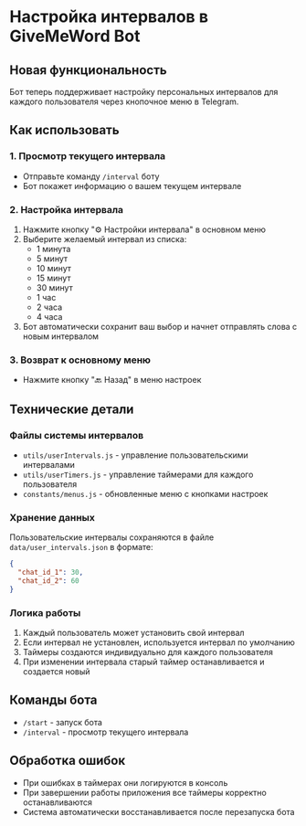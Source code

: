 # Настройка интервалов в GiveMeWord Bot

## Новая функциональность

Бот теперь поддерживает настройку персональных интервалов для каждого пользователя через кнопочное меню в Telegram.

## Как использовать

### 1. Просмотр текущего интервала
- Отправьте команду `/interval` боту
- Бот покажет информацию о вашем текущем интервале

### 2. Настройка интервала
1. Нажмите кнопку "⚙️ Настройки интервала" в основном меню
2. Выберите желаемый интервал из списка:
   - 1 минута
   - 5 минут
   - 10 минут
   - 15 минут
   - 30 минут
   - 1 час
   - 2 часа
   - 4 часа
3. Бот автоматически сохранит ваш выбор и начнет отправлять слова с новым интервалом

### 3. Возврат к основному меню
- Нажмите кнопку "🔙 Назад" в меню настроек

## Технические детали

### Файлы системы интервалов

- `utils/userIntervals.js` - управление пользовательскими интервалами
- `utils/userTimers.js` - управление таймерами для каждого пользователя
- `constants/menus.js` - обновленные меню с кнопками настроек

### Хранение данных

Пользовательские интервалы сохраняются в файле `data/user_intervals.json` в формате:
```json
{
  "chat_id_1": 30,
  "chat_id_2": 60
}
```

### Логика работы

1. Каждый пользователь может установить свой интервал
2. Если интервал не установлен, используется интервал по умолчанию
3. Таймеры создаются индивидуально для каждого пользователя
4. При изменении интервала старый таймер останавливается и создается новый

## Команды бота

- `/start` - запуск бота
- `/interval` - просмотр текущего интервала

## Обработка ошибок

- При ошибках в таймерах они логируются в консоль
- При завершении работы приложения все таймеры корректно останавливаются
- Система автоматически восстанавливается после перезапуска бота 